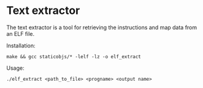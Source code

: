 
# Text extractor

The text extractor is a tool for retrieving the instructions and map data from an ELF file. 

Installation:

`make && gcc staticobjs/* -lelf -lz -o elf_extract`

Usage:

```./elf_extract <path_to_file> <progname> <output name>```

